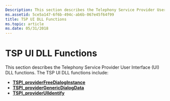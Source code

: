 ```yaml
---
Description: This section describes the Telephony Service Provider User Interface (UI) DLL functions.
ms.assetid: 5ce5a147-6f6b-494c-ab6b-067e45f64f99
title: TSP UI DLL Functions
ms.topic: article
ms.date: 05/31/2018
---
```


# TSP UI DLL Functions

This section describes the Telephony Service Provider User Interface (UI) DLL functions. The TSP UI DLL functions include:

-   [**TSPI\_providerFreeDialogInstance**](/windows/win32/api/tspi/nf-tspi-tspi_providerfreedialoginstance)
-   [**TSPI\_providerGenericDialogData**](/windows/win32/api/tspi/nf-tspi-tspi_providergenericdialogdata)
-   [**TSPI\_providerUIIdentify**](/windows/win32/api/tspi/nf-tspi-tspi_provideruiidentify)

 

 
